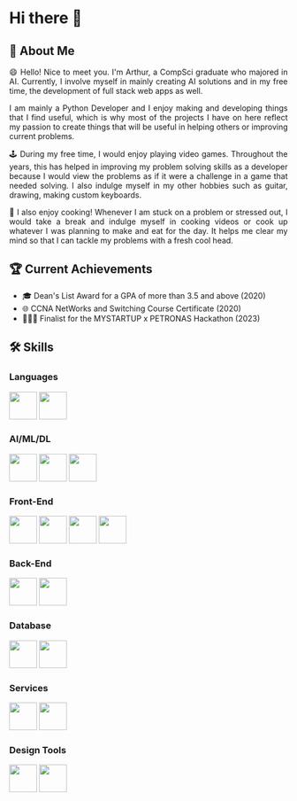 # Hi there 👋

## 🤔 About Me
<p align="justify">😄 Hello! Nice to meet you. I'm Arthur, a CompSci graduate who majored in AI. Currently, I involve myself in mainly creating AI solutions and in my free time, the development of full stack web apps as well.</p>

<p align="justify">I am mainly a Python Developer and I enjoy making and developing things that I find useful, which is why most of the projects I have on here reflect my passion to create things that will be useful in helping others or improving current problems.</p>

<p align="justify">🕹️ During my free time, I would enjoy playing video games. Throughout the years, this has helped in improving my problem solving skills as a developer because I would view the problems as if it were a challenge in a game that needed solving. I also indulge myself in my other hobbies such as guitar, drawing, making custom keyboards.</p>

<p align="justify">🍩 I also enjoy cooking! Whenever I am stuck on a problem or stressed out, I would take a break and indulge myself in cooking videos or cook up whatever I was planning to make and eat for the day. It helps me clear my mind so that I can tackle my problems with a fresh cool head.</p>

## 🏆 Current Achievements
<ul>
  <li>🎓 Dean's List Award for a GPA of more than 3.5 and above (2020)</li>
  <li>🌐 CCNA NetWorks and Switching Course Certificate (2020)</li>
  <li>🧑🏻‍💻 Finalist for the MYSTARTUP x PETRONAS Hackathon (2023)</li>
</ul>

## 🛠️ Skills
### Languages
<img src="https://github.com/AVCTY/AVCTY/assets/77198012/8acd3102-57fc-4c52-8120-7191679f9051" width=50/>
<img src="https://github.com/AVCTY/AVCTY/assets/77198012/83af3f92-c9ef-41ba-b901-ff7f397b6aeb" width=50/>

### AI/ML/DL
<img src="https://github.com/AVCTY/AVCTY/assets/77198012/3cc85628-abb0-4082-a083-60ca34c2487e" width=50/>
<img src="https://github.com/AVCTY/AVCTY/assets/77198012/b7bfe281-ae60-4c4b-a038-55a7637ecf05" width=50/>
<img src="https://github.com/AVCTY/AVCTY/assets/77198012/f2f585c6-1e70-4d97-bc6b-18b20071c9f5" width=50/>

### Front-End
<img src="https://github.com/AVCTY/AVCTY/assets/77198012/9bae6fa3-a0d5-4811-a381-fa324fe95be8" width=50/>
<img src="https://github.com/AVCTY/AVCTY/assets/77198012/0f50f162-4f53-4182-803f-53e7251a8d13" width=50/>
<img src="https://github.com/AVCTY/AVCTY/assets/77198012/5312509b-91c8-41ad-98ca-719075b9821d" width=50/>
<img src="https://github.com/AVCTY/AVCTY/assets/77198012/c61ccb5b-9889-48f4-a12b-5e8fa6843cb6" width=50/>

### Back-End
<img src="https://github.com/AVCTY/AVCTY/assets/77198012/03f78b24-b29a-4af6-bf4d-f22f4b5afa2d" width=50/>
<img src="https://github.com/AVCTY/AVCTY/assets/77198012/618bdaeb-03be-4549-9c1b-817aac2cfb62" width=50/>

### Database
<img src="https://github.com/AVCTY/AVCTY/assets/77198012/d32c36db-f00f-4b14-baee-7642ebc5849b" width=50/>
<img src="https://github.com/AVCTY/AVCTY/assets/77198012/06cb0b4a-b15c-45d5-864b-cd2499e03612" width=50/>

### Services
<img src="https://github.com/AVCTY/AVCTY/assets/77198012/ccc9a4cc-97b9-49b2-9b12-63d344dc0d63" width=50/>
<img src="https://github.com/AVCTY/AVCTY/assets/77198012/00e1b711-e687-4ff0-92a0-06b3d0681c44" width=50/>

### Design Tools
<img src="https://github.com/AVCTY/AVCTY/assets/77198012/7f3613df-3bd9-4cae-b011-59cd366947c6" width=50/>
<img src="https://github.com/AVCTY/AVCTY/assets/77198012/ac523882-2cdc-4760-8bbe-a5b8381be254" width=50/>

<!--
**AVCTY/AVCTY** is a ✨ _special_ ✨ repository because its `README.md` (this file) appears on your GitHub profile.

Here are some ideas to get you started:

- 🔭 I’m currently working on ...
- 🌱 I’m currently learning ...
- 👯 I’m looking to collaborate on ...
- 🤔 I’m looking for help with ...
- 💬 Ask me about ...
- 📫 How to reach me: ...
- 😄 Pronouns: ...
- ⚡ Fun fact: ...
-->
